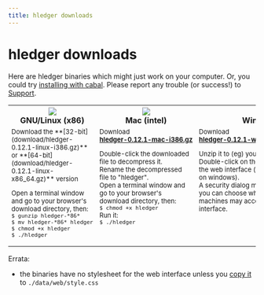 ```yaml
---
title: hledger downloads
---
```


# hledger downloads

<style>
#platformdocs td {
    width:33%;
    vertical-align:top;
    font-size:small;
}
#platformdocs code {
    white-space:nowrap; 
}
</style>

Here are hledger binaries which might just work on your computer.
Or, you could try <a href="http://hledger.org/MANUAL.html#installing">installing with cabal</a>.
Please report any trouble (or success!) to <a href="http://hledger.org/DEVELOPMENT.html#support">Support</a>.
    
<table id="platformdocs">
	<tr>
		<th><img src="../linux.png" /><br />GNU/Linux (x86)</th>
		<th><a href="download/hledger-0.12.1-mac-i386.gz"><img src="../mac.png" border=0 /></a><br />Mac (intel)</th>
		<th><a href="download/hledger-0.12.1-win-i386.gz"><img src="../windows.png" border=0 /></a><br />Windows</th>
	</tr>
	<tr>
		<td>
Download the  
**[32-bit](download/hledger-0.12.1-linux-i386.gz)** or 
**[64-bit](download/hledger-0.12.1-linux-x86_64.gz)** version  
  
Open a terminal window and go to your browser's download directory, then:  
`$ gunzip hledger-*86*`
`$ mv hledger-*86* hledger`  
`$ chmod +x hledger`  
`$ ./hledger`
		</td>
		<td>
Download  
<span style="white-space:nowrap;">
**[hledger-0.12.1-mac-i386.gz](download/hledger-0.12.1-mac-i386.gz)**  
</span>
  
Double-click the downloaded file to decompress it.  
Rename the decompressed file to "hledger".  
Open a terminal window and go to your browser's download directory, then:  
`$ chmod +x hledger`  
Run it:  
`$ ./hledger`
		</td>
		<td>
Download  
<span style="white-space:nowrap;">
**[hledger-0.12.1-windows-i386.exe.zip](download/hledger-0.12.1-windows-i386.exe.zip)**  
</span>
  
Unzip it to (eg) your desktop.  
Double-click on the unzipped file to run the web interface (the default behaviour on windows).  
A security dialog may pop up, where you can choose whether other machines
may access your hledger web interface.
		</td>
	</tr>
</table>

Errata:

- the binaries have no stylesheet for the web interface unless you [copy it](http://joyful.com/repos/hledger/data/web/style.css) to `./data/web/style.css`
